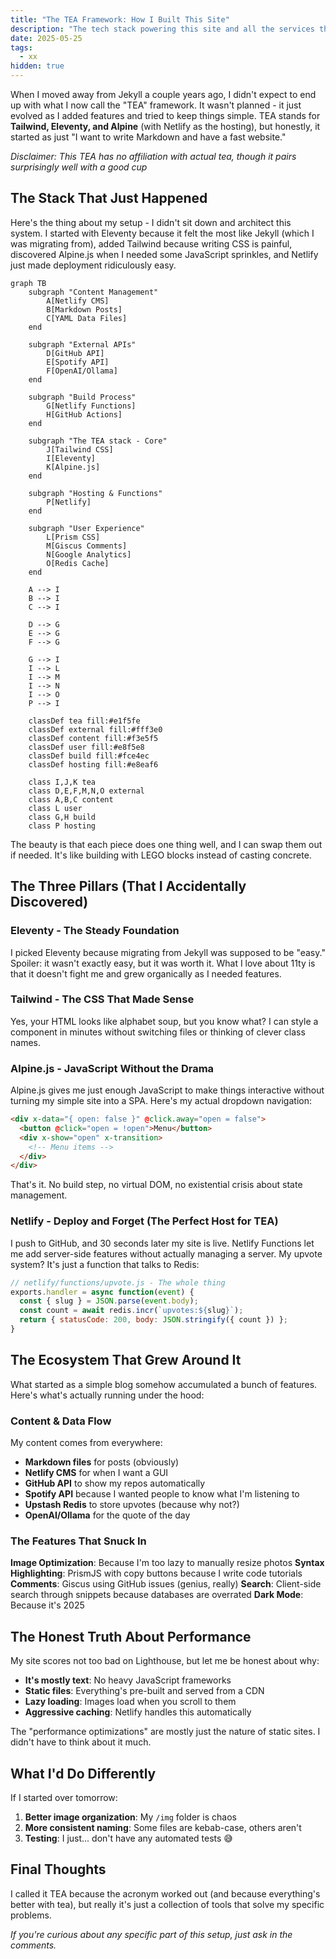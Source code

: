 ```yaml
---
title: "The TEA Framework: How I Built This Site"
description: "The tech stack powering this site and all the services that make it tick"
date: 2025-05-25
tags:
  - xx
hidden: true
---
```


When I moved away from Jekyll a couple years ago, I didn't expect to end up with what I now call the "TEA" framework. It wasn't planned - it just evolved as I added features and tried to keep things simple. TEA stands for **Tailwind, Eleventy, and Alpine** (with Netlify as the hosting), but honestly, it started as just "I want to write Markdown and have a fast website."

*Disclaimer: This TEA has no affiliation with actual tea, though it pairs surprisingly well with a good cup*

## The Stack That Just Happened

Here's the thing about my setup - I didn't sit down and architect this system. I started with Eleventy because it felt the most like Jekyll (which I was migrating from), added Tailwind because writing CSS is painful, discovered Alpine.js when I needed some JavaScript sprinkles, and Netlify just made deployment ridiculously easy.

```mermaid
graph TB
    subgraph "Content Management"
        A[Netlify CMS]
        B[Markdown Posts]
        C[YAML Data Files]
    end
    
    subgraph "External APIs"
        D[GitHub API]
        E[Spotify API]
        F[OpenAI/Ollama]
    end
    
    subgraph "Build Process"
        G[Netlify Functions]
        H[GitHub Actions]
    end
    
    subgraph "The TEA stack - Core"
        J[Tailwind CSS]
        I[Eleventy]
        K[Alpine.js]
    end
    
    subgraph "Hosting & Functions"
        P[Netlify]
    end
    
    subgraph "User Experience"
        L[Prism CSS]
        M[Giscus Comments]
        N[Google Analytics]
        O[Redis Cache]
    end
    
    A --> I
    B --> I
    C --> I
    
    D --> G
    E --> G
    F --> G
    
    G --> I
    I --> L
    I --> M
    I --> N
    I --> O
    P --> I
    
    classDef tea fill:#e1f5fe
    classDef external fill:#fff3e0
    classDef content fill:#f3e5f5
    classDef user fill:#e8f5e8
    classDef build fill:#fce4ec
    classDef hosting fill:#e8eaf6
    
    class I,J,K tea
    class D,E,F,M,N,O external
    class A,B,C content
    class L user
    class G,H build
    class P hosting
```

The beauty is that each piece does one thing well, and I can swap them out if needed. It's like building with LEGO blocks instead of casting concrete.

## The Three Pillars (That I Accidentally Discovered)

### Eleventy - The Steady Foundation

I picked Eleventy because migrating from Jekyll was supposed to be "easy." Spoiler: it wasn't exactly easy, but it was worth it. What I love about 11ty is that it doesn't fight me and grew organically as I needed features.

### Tailwind - The CSS That Made Sense

Yes, your HTML looks like alphabet soup, but you know what? I can style a component in minutes without switching files or thinking of clever class names.

### Alpine.js - JavaScript Without the Drama

Alpine.js gives me just enough JavaScript to make things interactive without turning my simple site into a SPA. Here's my actual dropdown navigation:

```html
<div x-data="{ open: false }" @click.away="open = false">
  <button @click="open = !open">Menu</button>
  <div x-show="open" x-transition>
    <!-- Menu items -->
  </div>
</div>
```

That's it. No build step, no virtual DOM, no existential crisis about state management.

### Netlify - Deploy and Forget (The Perfect Host for TEA)

I push to GitHub, and 30 seconds later my site is live. Netlify Functions let me add server-side features without actually managing a server. My upvote system? It's just a function that talks to Redis:

```javascript
// netlify/functions/upvote.js - The whole thing
exports.handler = async function(event) {
  const { slug } = JSON.parse(event.body);
  const count = await redis.incr(`upvotes:${slug}`);
  return { statusCode: 200, body: JSON.stringify({ count }) };
}
```

## The Ecosystem That Grew Around It

What started as a simple blog somehow accumulated a bunch of features. Here's what's actually running under the hood:

### Content & Data Flow

My content comes from everywhere:
- **Markdown files** for posts (obviously)
- **Netlify CMS** for when I want a GUI
- **GitHub API** to show my repos automatically  
- **Spotify API** because I wanted people to know what I'm listening to
- **Upstash Redis** to store upvotes (because why not?)
- **OpenAI/Ollama** for the quote of the day

### The Features That Snuck In

**Image Optimization**: Because I'm too lazy to manually resize photos
**Syntax Highlighting**: PrismJS with copy buttons because I write code tutorials
**Comments**: Giscus using GitHub issues (genius, really)
**Search**: Client-side search through snippets because databases are overrated
**Dark Mode**: Because it's 2025 

## The Honest Truth About Performance

My site scores not too bad on Lighthouse, but let me be honest about why:
- **It's mostly text**: No heavy JavaScript frameworks
- **Static files**: Everything's pre-built and served from a CDN
- **Lazy loading**: Images load when you scroll to them
- **Aggressive caching**: Netlify handles this automatically

The "performance optimizations" are mostly just the nature of static sites. I didn't have to think about it much.

## What I'd Do Differently

If I started over tomorrow:
1. **Better image organization**: My `/img` folder is chaos
2. **More consistent naming**: Some files are kebab-case, others aren't
3. **Testing**: I just... don't have any automated tests 😅

<!-- ## Why This Works for Me

This setup hits the sweet spot for a personal site:
- **Fast enough**: Sub-second loading
- **Simple enough**: I can understand everything
- **Flexible enough**: Easy to add new features
- **Cheap enough**: Basically free hosting
- **Fun enough**: I actually enjoy working on it -->

## Final Thoughts

I called it TEA because the acronym worked out (and because everything's better with tea), but really it's just a collection of tools that solve my specific problems.

*If you're curious about any specific part of this setup, just ask in the comments.*
